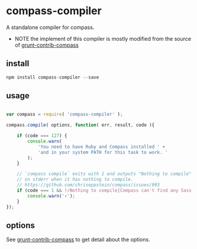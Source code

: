 compass-compiler
================

A standalone compiler for compass.

* NOTE the implement of this compiler is mostly modified from the source of [grunt-contrib-compass](https://github.com/gruntjs/grunt-contrib-compass)

## install

```js
npm install compass-compiler --save
```

## usage

```js

var compass = require( 'compass-compiler' );

compass.compile( options, function( err, result, code ){

    if (code === 127) {
        console.warn(
            'You need to have Ruby and Compass installed ' +
            'and in your system PATH for this task to work. '
        );
    }

    // `compass compile` exits with 1 and outputs "Nothing to compile"
    // on stderr when it has nothing to compile.
    // https://github.com/chriseppstein/compass/issues/993
    if (code === 1 && !/Nothing to compile|Compass can't find any Sass files to compile/g.test(result.stderr)) {
        console.warn('↑');
    }
});

```

## options

See [grunt-contrib-compass](https://github.com/gruntjs/grunt-contrib-compass) to get detail about the options.
